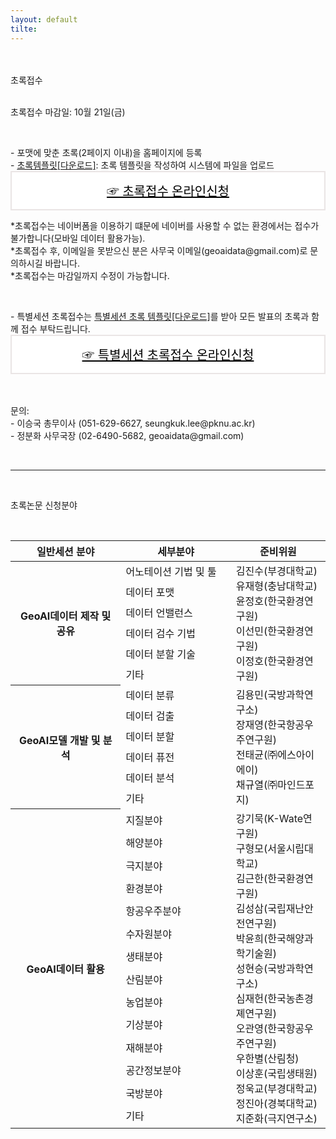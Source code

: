 ```yaml
---
layout: default
tilte:
---
```


<style>
  .customTable1 tr th {
    width: 30%;
  }

  .customTable2 tr td:nth-child(1) {
    width: 30%
  }
  .customTable2 tr td:nth-child(2) {
    width: 35%
  }
  .customTable2 tr td:nth-child(3) {
    width: 35%
  }

.button {
    display: block;
    background-color: white;
    border: 1px solid;
    border-width: 2px;
    border-color: #eae5e5;
    color: black;
    text-align: center;
    padding: 15px 20px;
    font-family: 'Noto Sans','맑은 고딕','Malgun Gothic',Arial,Helvetica,sans-serif,Lucida,'Grande','Microsoft YaHei','Hiragino Sans GB', 'SimSun', 'Meiryo';
    font-size: 20px;
}

</style>

<br>
<br>
<div class="gayheader">
  <span>초록접수</span>
  <div></div>
</div>

<br>

<p>
초록접수 마감일: 10월 21일(금)
</p>

<br>

<p>
- 포맷에 맞춘 초록(2페이지 이내)을 홈페이지에 등록<br>
- <a href="../fall/file/abstract_template_2022.docx" download>초록템플릿[다운로드]</a>: 초록 템플릿을 작성하여 시스템에 파일을 업로드<br>
<a href="https://naver.me/Gd6q1tKy" target="_blank" class="button">☞ 초록접수 온라인신청</a>
</p>
<p class="h6">
*초록접수는 네이버폼을 이용하기 떄문에 네이버를 사용할 수 없는 환경에서는 접수가 불가합니다(모바일 데이터 활용가능).<br>
*초록접수 후, 이메일을 못받으신 분은 사무국 이메일(geoaidata@gmail.com)로 문의하시길 바랍니다.<br>
*초록접수는 마감일까지 수정이 가능합니다.<br>
</p>
<br>
<p>
- 특별세션 초록접수는 <a href="../fall/file/특별세션_초록접수.xlsx" download>특별세션 초록 템플릿[다운로드]</a>를 받아 모든 발표의 초록과 함께 접수 부탁드립니다.
<a href="https://naver.me/xGisoeVr" target="_blank" class="button">☞ 특별세션 초록접수 온라인신청</a>
</p>



<!-- <p>
<br>
<a href="https://www.google.com" class="button">☞ 특별세션 초록접수 템플릿(*.xls)</a>
</p>

<p class="h6">
<br>
*특별세션 초록접수는 아래 엑셀파일을 다운로드 받아 정보를 입력한 후, 사무국 이메일(geoaidata@gmail.com)로 송부.<br>
<p> -->

<p class="h6">
<br>
<br>
문의:<br>
- 이승국 총무이사 (051-629-6627, seungkuk.lee@pknu.ac.kr)<br>
- 정분화 사무국장 (02-6490-5682, geoaidata@gmail.com)<br>
</p>

<br>
<hr>
<br>

<p class="h4">
초록논문 신청분야
</p>
<br>

<table>
  <thead>
    <tr>
      <th style="width: 35%;">일반세션 분야</th>
      <th style="width: 35%;">세부분야</th>
      <th>준비위원</th>
    </tr>
  </thead>
  <tbody>
    <tr>
      <th rowspan=6>GeoAI데이터 제작 및 공유</th>
      <td>어노테이션 기법 및 툴</td>
      <td rowspan=6>
      김진수(부경대학교)<br>
      유재형(충남대학교)<br>
      윤정호(한국환경연구원)<br>
      이선민(한국환경연구원)<br>
      이정호(한국환경연구원)
      </td>
    </tr>
    <tr>
      <td>데이터 포맷</td>
    </tr>
    <tr>
      <td>데이터 언밸런스</td>
    </tr>
    <tr>
      <td>데이터 검수 기법</td>
    </tr>
    <tr>
      <td>데이터 분할 기술</td>
    </tr>
    <tr>
      <td>기타</td>
    </tr>
    <tr>
      <th rowspan=6>GeoAI모델 개발 및 분석</th>
      <td>데이터 분류</td>
      <td rowspan=6>
      김용민(국방과학연구소)<br>
      장재영(한국항공우주연구원)<br>
      전태균(㈜에스아이에이)<br>
      채규열(㈜마인드포지)
      </td>
    </tr>
    <tr>
      <td>데이터 검출</td>
    </tr>
    <tr>
      <td>데이터 분할</td>
    </tr>
    <tr>
      <td>데이터 퓨전</td>
    </tr>
    <tr>
      <td>데이터 분석</td>
    </tr>
    <tr>
      <td>기타</td>
    </tr>
    <tr>
      <th rowspan=14>GeoAI데이터 활용</th>
      <td>지질분야</td>
      <td rowspan=14>
      강기묵(K-Wate연구원)<br>
      구형모(서울시립대학교)<br>
      김근한(한국환경연구원)<br>
      김성삼(국립재난안전연구원)<br>
      박윤희(한국해양과학기술원)<br>
      성현승(국방과학연구소)<br>
      심재헌(한국농촌경졔연구원)<br>
      오관영(한국항공우주연구원)<br>
      우한별(산림청)<br>
      이상훈(국립생태원)<br>
      정욱교(부경대학교)<br>
      정진아(경북대학교)<br>
      지준화(극지연구소)<br>
      </td>
    </tr>
    <tr>
      <td>해양분야</td>
    </tr>
    <tr>
      <td>극지분야</td>
    </tr>
    <tr>
      <td>환경분야</td>
    </tr>
    <tr>
      <td>항공우주분야</td>
    </tr>
    <tr>
      <td>수자원분야</td>
    </tr>
    <tr>
      <td>생태분야</td>
    </tr>
    <tr>
      <td>산림분야</td>
    </tr>
    <tr>
      <td>농업분야</td>
    </tr>
    <tr>
      <td>기상분야</td>
    </tr>
    <tr>
      <td>재해분야</td>
    </tr>
    <tr>
      <td>공간정보분야</td>
    </tr>
    <tr>
      <td>국방분야</td>
    </tr>
    <tr>
      <td>기타</td>
    </tr>
    
    
  </tbody>
</table>